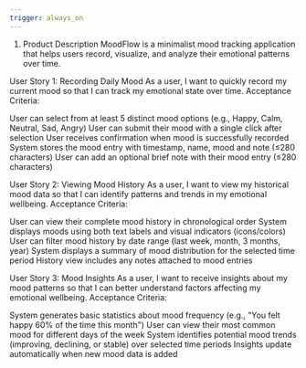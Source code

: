 ```yaml
---
trigger: always_on
---
```


1. Product Description
MoodFlow is a minimalist mood tracking application that helps users record, visualize, and analyze their emotional patterns over time.


User Story 1: Recording Daily Mood
As a user, I want to quickly record my current mood so that I can track my emotional state over time.
Acceptance Criteria:

User can select from at least 5 distinct mood options (e.g., Happy, Calm, Neutral, Sad, Angry)
User can submit their mood with a single click after selection
User receives confirmation when mood is successfully recorded
System stores the mood entry with timestamp, name,  mood and note (≤280 characters) 
User can add an optional brief note with their mood entry (≤280 characters)

User Story 2: Viewing Mood History
As a user, I want to view my historical mood data so that I can identify patterns and trends in my emotional wellbeing.
Acceptance Criteria:

User can view their complete mood history in chronological order
System displays moods using both text labels and visual indicators (icons/colors)
User can filter mood history by date range (last week, month, 3 months, year)
System displays a summary of mood distribution for the selected time period
History view includes any notes attached to mood entries

User Story 3: Mood Insights
As a user, I want to receive insights about my mood patterns so that I can better understand factors affecting my emotional wellbeing.
Acceptance Criteria:

System generates basic statistics about mood frequency (e.g., "You felt happy 60% of the time this month")
User can view their most common mood for different days of the week
System identifies potential mood trends (improving, declining, or stable) over selected time periods
Insights update automatically when new mood data is added
